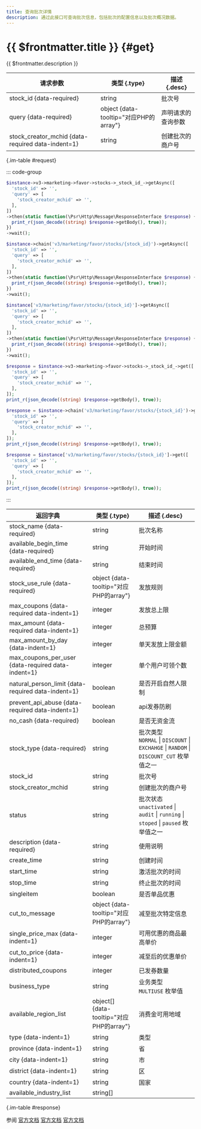 ```yaml
---
title: 查询批次详情
description: 通过此接口可查询批次信息，包括批次的配置信息以及批次概况数据。
---
```


# {{ $frontmatter.title }} {#get}

{{ $frontmatter.description }}

| 请求参数 | 类型 {.type} | 描述 {.desc}
| --- | --- | ---
| stock_id {data-required} | string | 批次号
| query {data-required} | object {data-tooltip="对应PHP的array"} | 声明请求的查询参数
| stock_creator_mchid {data-required data-indent=1} | string | 创建批次的商户号

{.im-table #request}

::: code-group

```php [异步纯链式]
$instance->v3->marketing->favor->stocks->_stock_id_->getAsync([
  'stock_id' => '',
  'query' => [
    'stock_creator_mchid' => '',
  ],
])
->then(static function(\Psr\Http\Message\ResponseInterface $response) {
  print_r(json_decode((string) $response->getBody(), true));
})
->wait();
```

```php [异步声明式]
$instance->chain('v3/marketing/favor/stocks/{stock_id}')->getAsync([
  'stock_id' => '',
  'query' => [
    'stock_creator_mchid' => '',
  ],
])
->then(static function(\Psr\Http\Message\ResponseInterface $response) {
  print_r(json_decode((string) $response->getBody(), true));
})
->wait();
```

```php [异步属性式]
$instance['v3/marketing/favor/stocks/{stock_id}']->getAsync([
  'stock_id' => '',
  'query' => [
    'stock_creator_mchid' => '',
  ],
])
->then(static function(\Psr\Http\Message\ResponseInterface $response) {
  print_r(json_decode((string) $response->getBody(), true));
})
->wait();
```

```php [同步纯链式]
$response = $instance->v3->marketing->favor->stocks->_stock_id_->get([
  'stock_id' => '',
  'query' => [
    'stock_creator_mchid' => '',
  ],
]);
print_r(json_decode((string) $response->getBody(), true));
```

```php [同步声明式]
$response = $instance->chain('v3/marketing/favor/stocks/{stock_id}')->get([
  'stock_id' => '',
  'query' => [
    'stock_creator_mchid' => '',
  ],
]);
print_r(json_decode((string) $response->getBody(), true));
```

```php [同步属性式]
$response = $instance['v3/marketing/favor/stocks/{stock_id}']->get([
  'stock_id' => '',
  'query' => [
    'stock_creator_mchid' => '',
  ],
]);
print_r(json_decode((string) $response->getBody(), true));
```

:::

| 返回字典 | 类型 {.type} | 描述 {.desc}
| --- | --- | ---
| stock_name {data-required}| string | 批次名称
| available_begin_time {data-required}| string | 开始时间
| available_end_time {data-required}| string | 结束时间
| stock_use_rule {data-required}| object {data-tooltip="对应PHP的array"} | 发放规则
| max_coupons {data-required data-indent=1} | integer | 发放总上限
| max_amount {data-required data-indent=1} | integer | 总预算
| max_amount_by_day {data-indent=1} | integer | 单天发放上限金额
| max_coupons_per_user {data-required data-indent=1} | integer | 单个用户可领个数
| natural_person_limit {data-required data-indent=1} | boolean | 是否开启自然人限制
| prevent_api_abuse {data-required data-indent=1} | boolean | api发券防刷
| no_cash {data-required}| boolean | 是否无资金流
| stock_type {data-required}| string | 批次类型<br/>`NORMAL` \| `DISCOUNT` \| `EXCHAHGE` \| `RANDOM` \| `DISCOUNT_CUT` 枚举值之一
| stock_id | string | 批次号
| stock_creator_mchid | string | 创建批次的商户号
| status | string | 批次状态<br/>`unactivated` \| `audit` \| `running` \| `stoped` \| `paused` 枚举值之一
| description {data-required}| string | 使用说明
| create_time | string | 创建时间
| start_time | string | 激活批次的时间
| stop_time | string | 终止批次的时间
| singleitem | boolean | 是否单品优惠
| cut_to_message | object {data-tooltip="对应PHP的array"} | 减至批次特定信息
| single_price_max {data-indent=1} | integer | 可用优惠的商品最高单价
| cut_to_price {data-indent=1} | integer | 减至后的优惠单价
| distributed_coupons | integer | 已发券数量
| business_type | string | 业务类型<br/>`MULTIUSE` 枚举值
| available_region_list | object[] {data-tooltip="对应PHP的array"} | 消费金可用地域
| type {data-indent=1} | string | 类型
| province {data-indent=1} | string | 省
| city {data-indent=1} | string | 市
| district {data-indent=1} | string | 区
| country {data-indent=1} | string | 国家
| available_industry_list | string[] | 

{.im-table #response}

参阅 [官方文档](https://pay.weixin.qq.com/docs/merchant/apis/cash-coupons/stock/query-stock.html) [官方文档](https://pay.weixin.qq.com/docs/partner/apis/cash-coupons/stock/query-stock.html) [官方文档](https://pay.weixin.qq.com/wiki/doc/apiv3/wxpay/marketing/convention/chapter3_5.shtml)
